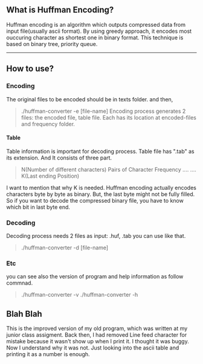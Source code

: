 ## What is Huffman Encoding?
Huffman encoding is an algorithm which outputs compressed data from input file(usually ascii format). By using greedy approach, it encodes most ouccuring character as shortest one in binary format. This technique is based on binary tree, priority queue.

---


## How to use?
### Encoding
The original files to be encoded should be in texts folder. and then,  
> ./huffman-converter -e [file-name]
Encoding process generates 2 files: the encoded file, table file. Each has its location at encoded-files and frequency folder. 

#### Table
Table information is important for decoding process. Table file has ".tab" as its extension. And It consists of three part.
> N(Number of different characters)
> Pairs of Character Frequency 
> ....
> ....
> K(Last ending Position)

I want to mention that why K is needed. Huffman encoding actually encodes characters byte by byte as binary. But, the last byte might not be fully filled. So if you want to decode the compressed binary file, you have to know which bit in last byte end.

### Decoding
Decoding process needs 2 files as input: .huf, .tab 
you can use like that.
> ./huffman-converter -d [file-name]

### Etc
you can see also the version of program and help information as follow commnad.
> ./huffman-converter -v
> ./huffman-converter -h

## Blah Blah
This is the improved version of my old program, which was written at my junior class assigment. Back then, I had removed Line feed character for mistake because it wasn't show up when I print it. I thought it was buggy. Now I understand why it was not. Just looking into the ascii table and printing it as a number is enough.

